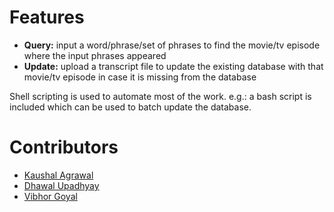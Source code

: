 # Features

* **Query:** input a word/phrase/set of phrases to find the movie/tv episode where the input phrases appeared
* **Update:** upload a transcript file to update the existing database with that movie/tv episode in case it is missing from the database

Shell scripting is used to automate most of the work. e.g.: a bash script is included which can be used to batch update the database.

# Contributors

* [Kaushal Agrawal](https://github.com/kaushal02)
* [Dhawal Upadhyay](https://github.com/dhawal1)
* [Vibhor Goyal](https://github.com/vibhorgoyal)
